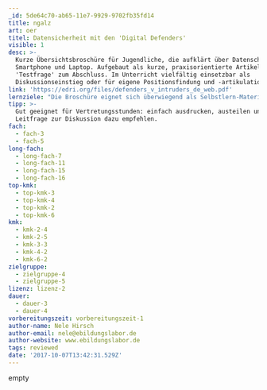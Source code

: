 ```yaml
---
_id: 5de64c70-ab65-11e7-9929-9702fb35fd14
title: ngalz
art: oer
titel: Datensicherheit mit den 'Digital Defenders'
visible: 1
desc: >-
  Kurze Übersichtsbroschüre für Jugendliche, die aufklärt über Datenschutz mit
  Smartphone und Laptop. Aufgebaut als kurze, praxisorientierte Artikel mit
  'Testfrage' zum Abschluss. Im Unterricht vielfältig einsetzbar als
  Diskussionseinstieg oder für eigene Positionsfindung und -artikulation.
link: 'https://edri.org/files/defenders_v_intruders_de_web.pdf'
lernziele: "Die Broschüre eignet sich überwiegend als Selbstlern-Material für Jugendliche und kann im Unterricht z.B. als Flipped Classroom Material vor einer Diskussion über Datenschutz verwendet werden. Jugendliche erhalten mit der Broschüre einen guten Einstieg in das wie und warum von Datenschutz in einer zunehmend digitalisierten Gesellschaft. Im Unterricht können damit verschiedene Aufgaben/ Leitfragen verbunden werden. Beispiele sind:\r\nAnalyse des Umgangs mit den eigenen Daten: Wie nutze ich mein eigenes Smartphone?\r\nBester Freund/ beste Freundin-Empfehlung: Was würdest Du Deinem besten Freund/ Deiner besten Freundin als erste Schritt Maßnahmen für mehr Datenschutz empfehlen?"
tipp: >-
  Gut geeignet für Vertretungsstunden: einfach ausdrucken, austeilen und
  Leitfrage zur Diskussion dazu empfehlen.
fach:
  - fach-3
  - fach-5
long-fach:
  - long-fach-7
  - long-fach-11
  - long-fach-15
  - long-fach-16
top-kmk:
  - top-kmk-3
  - top-kmk-4
  - top-kmk-2
  - top-kmk-6
kmk:
  - kmk-2-4
  - kmk-2-5
  - kmk-3-3
  - kmk-4-2
  - kmk-6-2
zielgruppe:
  - zielgruppe-4
  - zielgruppe-5
lizenz: lizenz-2
dauer:
  - dauer-3
  - dauer-4
vorbereitungszeit: vorbereitungszeit-1
author-name: Nele Hirsch
author-email: nele@ebildungslabor.de
author-website: www.ebildungslabor.de
tags: reviewed
date: '2017-10-07T13:42:31.529Z'
---
```

empty
